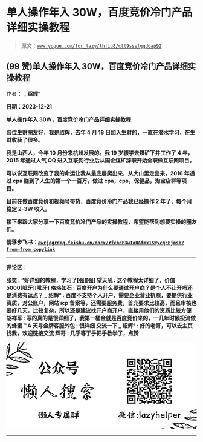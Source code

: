 # 单人操作年入 30W，百度竞价冷门产品详细实操教程

> 原文：[`www.yuque.com/for_lazy/thfiu8/ctt9ssefggddap92`](https://www.yuque.com/for_lazy/thfiu8/ctt9ssefggddap92)

## (99 赞)单人操作年入 30W，百度竞价冷门产品详细实操教程

作者： **_ 绍辉°**

**日期：2023-12-21**

**单人操作年入 30W，百度竞价冷门产品详细实操教程**

**各位生财圈友好，我是绍辉，去年 4 月 18 日加入生财的，一直在潜水学习，在生财收获了很多。**

**我是山西人，今年 10 月份来杭州发展的。我 19 岁辍学去煤矿下井工作了 4 年，2015 年通过人气 QQ 进入互联网行业后从国企煤矿辞职开始全职做互联网项目。**

**可以说互联网改变了我的命运让我从最底层爬出来，从大山里走出来，2016 年通过 cpa 赚到了人生的第一个一百万，做过 cpa，cps，保健品，淘宝店群等项目。**

**目前在做百度竞价和视频号带货，百度竞价冷门产品我已经操作 2 年了，每个月稳定 2-3W 收入。**

**接下来跟大家分享一下百度竞价冷门产品的实操教程，希望能帮到想要实操的圈友们。**

**请移步飞书：[`awrjogrdpq.feishu.cn/docx/YfcbdP3wTo0Afmx1SWycqFEjnsb?from=from_copylink`](https://awrjogrdpq.feishu.cn/docx/YfcbdP3wTo0Afmx1SWycqFEjnsb?from=from_copylink)**

* * *

**评论区：**

**张奕 : ”好详细的教程，学习了[强][强]
望天吼 : 这个教程太详细了，价值 5000[呲牙][呲牙]
珞珞如石 : 百度开户为什么要通过开户商？是个人不让开吗还是消费有返点？
**_ 绍辉° : 百度不支持个人开户，需要企业营业执照，要提供行业资质，对公账户，网站 icp 备案等，还需要服务费，首充要求比较高，而且审核也要好几天，比较复杂，所以还是建议找开户商开户，直接用他们的资质比较方便
胡祥军 : 写的真的是很详细了，我第一桶金就是百度竞价来的，一几年时候投流做的蜂蜜
℡A 天寻金牌客服外包 : 很详细 交流一下
**_ 绍辉° : 好的老哥，可以去主页找我，欢迎链接交流
辉哥 : 几乎等于手把手教学了，点赞******

******![](img/21de372a77ea1f441c613f7316831ae1.png)******

* * *
